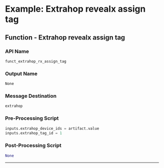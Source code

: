 <!--
    DO NOT MANUALLY EDIT THIS FILE
    THIS FILE IS AUTOMATICALLY GENERATED WITH resilient-sdk codegen
-->

# Example: Extrahop revealx assign tag

## Function - Extrahop revealx assign tag

### API Name
`funct_extrahop_rx_assign_tag`

### Output Name
`None`

### Message Destination
`extrahop`

### Pre-Processing Script
```python
inputs.extrahop_device_ids = artifact.value
inputs.extrahop_tag_id = 1
```

### Post-Processing Script
```python
None
```

---

